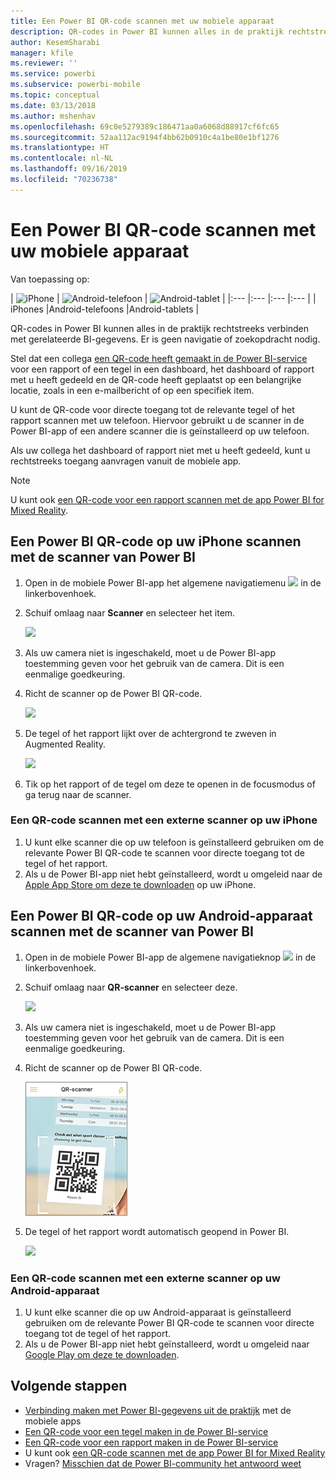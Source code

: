 ```yaml
---
title: Een Power BI QR-code scannen met uw mobiele apparaat
description: QR-codes in Power BI kunnen alles in de praktijk rechtstreeks verbinden met gerelateerde BI-gegevens in de mobiele Power BI-app voor iPhones en Android-apparaten.
author: KesemSharabi
manager: kfile
ms.reviewer: ''
ms.service: powerbi
ms.subservice: powerbi-mobile
ms.topic: conceptual
ms.date: 03/13/2018
ms.author: mshenhav
ms.openlocfilehash: 69c0e5279389c186471aa0a6068d88917cf6fc65
ms.sourcegitcommit: 52aa112ac9194f4bb62b0910c4a1be80e1bf1276
ms.translationtype: HT
ms.contentlocale: nl-NL
ms.lasthandoff: 09/16/2019
ms.locfileid: "70236738"
---
```

# <a name="scan-a-power-bi-qr-code-from-your-mobile-device"></a>Een Power BI QR-code scannen met uw mobiele apparaat
Van toepassing op:

| ![iPhone](./media/mobile-apps-qr-code/ios-logo-40-px.png) | ![Android-telefoon](././media/mobile-apps-qr-code/android-logo-40-px.png) | ![Android-tablet](././media/mobile-apps-qr-code/android-logo-40-px.png) |
|:--- |:--- |:--- |:--- |
| iPhones |Android-telefoons |Android-tablets |

QR-codes in Power BI kunnen alles in de praktijk rechtstreeks verbinden met gerelateerde BI-gegevens. Er is geen navigatie of zoekopdracht nodig.

Stel dat een collega [een QR-code heeft gemaakt in de Power BI-service](../../service-create-qr-code-for-tile.md) voor een rapport of een tegel in een dashboard, het dashboard of rapport met u heeft gedeeld en de QR-code heeft geplaatst op een belangrijke locatie, zoals in een e-mailbericht of op een specifiek item. 

U kunt de QR-code voor directe toegang tot de relevante tegel of het rapport scannen met uw telefoon. Hiervoor gebruikt u de scanner in de Power BI-app of een andere scanner die is geïnstalleerd op uw telefoon. 

Als uw collega het dashboard of rapport niet met u heeft gedeeld, kunt u rechtstreeks toegang aanvragen vanuit de mobiele app. 

> [!NOTE]
> U kunt ook [een QR-code voor een rapport scannen met de app Power BI for Mixed Reality](mobile-mixed-reality-app.md#scan-a-report-qr-code-in-holographic-view).

## <a name="scan-a-power-bi-qr-code-on-your-iphone-with-the-power-bi-scanner"></a>Een Power BI QR-code op uw iPhone scannen met de scanner van Power BI
1. Open in de mobiele Power BI-app het algemene navigatiemenu ![](media/mobile-apps-qr-code/power-bi-iphone-global-nav-button.png) in de linkerbovenhoek. 
2. Schuif omlaag naar **Scanner** en selecteer het item. 
   
    ![](media/mobile-apps-qr-code/power-bi-iphone-scanner-menu.png)
3. Als uw camera niet is ingeschakeld, moet u de Power BI-app toestemming geven voor het gebruik van de camera. Dit is een eenmalige goedkeuring. 
4. Richt de scanner op de Power BI QR-code. 
   
    ![](media/mobile-apps-qr-code/power-bi-align-qr-code.png)
5. De tegel of het rapport lijkt over de achtergrond te zweven in Augmented Reality.
   
    ![](media/mobile-apps-qr-code/power-bi-ios-qr-ar-scanner.png)
6. Tik op het rapport of de tegel om deze te openen in de focusmodus of ga terug naar de scanner.

### <a name="scan-a-qr-code-from-an-external-scanner-on-your-iphone"></a>Een QR-code scannen met een externe scanner op uw iPhone
1. U kunt elke scanner die op uw telefoon is geïnstalleerd gebruiken om de relevante Power BI QR-code te scannen voor directe toegang tot de tegel of het rapport. 
2. Als u de Power BI-app niet hebt geïnstalleerd, wordt u omgeleid naar de [Apple App Store om deze te downloaden](http://go.microsoft.com/fwlink/?LinkId=522062) op uw iPhone.

## <a name="scan-a-power-bi-qr-code-on-your-android-device-with-the-power-bi-scanner"></a>Een Power BI QR-code op uw Android-apparaat scannen met de scanner van Power BI
1. Open in de mobiele Power BI-app de algemene navigatieknop ![](media/mobile-apps-qr-code/power-bi-android-global-nav-icon.png) in de linkerbovenhoek. 
2. Schuif omlaag naar **QR-scanner** en selecteer deze.
   
    ![](media/mobile-apps-qr-code/power-bi-android-scanner-menu.png)
3. Als uw camera niet is ingeschakeld, moet u de Power BI-app toestemming geven voor het gebruik van de camera. Dit is een eenmalige goedkeuring. 
4. Richt de scanner op de Power BI QR-code. 
   
    ![](media/mobile-apps-qr-code/pbi_iph_qrscan.png)
5. De tegel of het rapport wordt automatisch geopend in Power BI.
   
    ![](media/mobile-apps-qr-code/power-bi-android-tile.png)

### <a name="scan-a-qr-code-from-an-external-scanner-on-your-android-device"></a>Een QR-code scannen met een externe scanner op uw Android-apparaat
1. U kunt elke scanner die op uw Android-apparaat is geïnstalleerd gebruiken om de relevante Power BI QR-code te scannen voor directe toegang tot de tegel of het rapport. 
2. Als u de Power BI-app niet hebt geïnstalleerd, wordt u omgeleid naar [Google Play om deze te downloaden](http://go.microsoft.com/fwlink/?LinkID=544867). 

## <a name="next-steps"></a>Volgende stappen
* [Verbinding maken met Power BI-gegevens uit de praktijk](mobile-apps-data-in-real-world-context.md) met de mobiele apps
* [Een QR-code voor een tegel maken in de Power BI-service](../../service-create-qr-code-for-tile.md)
* [Een QR-code voor een rapport maken in de Power BI-service](../../service-create-qr-code-for-report.md)
* U kunt ook [een QR-code scannen met de app Power BI for Mixed Reality](mobile-mixed-reality-app.md)
* Vragen? [Misschien dat de Power BI-community het antwoord weet](http://community.powerbi.com/)

